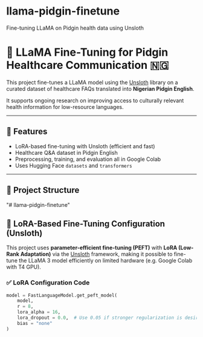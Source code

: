 # llama-pidgin-finetune
Fine-tuning LLaMA on Pidgin health data using Unsloth
# 🧠 LLaMA Fine-Tuning for Pidgin Healthcare Communication 🇳🇬

This project fine-tunes a LLaMA model using the [Unsloth](https://github.com/unslothai/unsloth) library on a curated dataset of healthcare FAQs translated into **Nigerian Pidgin English**.

It supports ongoing research on improving access to culturally relevant health information for low-resource languages.

---

## 🚀 Features

- LoRA-based fine-tuning with Unsloth (efficient and fast)
- Healthcare Q&A dataset in Pidgin English
- Preprocessing, training, and evaluation all in Google Colab
- Uses Hugging Face `datasets` and `transformers`

---

## 📁 Project Structure

"# llama-pidgin-finetune" 


## 🧠 LoRA-Based Fine-Tuning Configuration (Unsloth)

This project uses **parameter-efficient fine-tuning (PEFT)** with **LoRA (Low-Rank Adaptation)** via the [Unsloth](https://github.com/unslothai/unsloth) framework, making it possible to fine-tune the LLaMA 3 model efficiently on limited hardware (e.g. Google Colab with T4 GPU).

### ✅ LoRA Configuration Code

```python
model = FastLanguageModel.get_peft_model(
    model,
    r = 8,
    lora_alpha = 16,
    lora_dropout = 0.0,  # Use 0.05 if stronger regularization is desired
    bias = "none"
)

